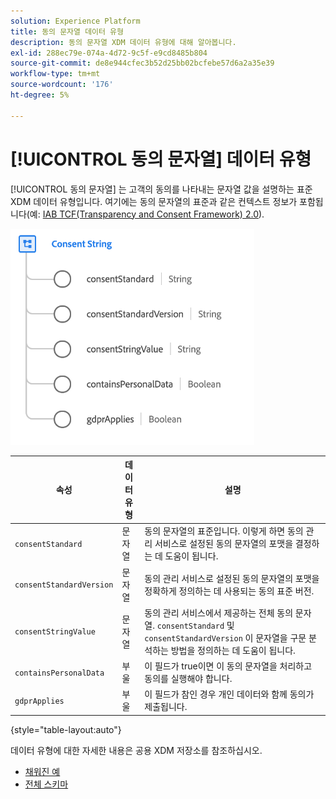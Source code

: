 ```yaml
---
solution: Experience Platform
title: 동의 문자열 데이터 유형
description: 동의 문자열 XDM 데이터 유형에 대해 알아봅니다.
exl-id: 288ec79e-074a-4d72-9c5f-e9cd8485b804
source-git-commit: de8e944cfec3b52d25bb02bcfebe57d6a2a35e39
workflow-type: tm+mt
source-wordcount: '176'
ht-degree: 5%

---
```


# [!UICONTROL 동의 문자열] 데이터 유형

[!UICONTROL 동의 문자열] 는 고객의 동의를 나타내는 문자열 값을 설명하는 표준 XDM 데이터 유형입니다. 여기에는 동의 문자열의 표준과 같은 컨텍스트 정보가 포함됩니다(예: [IAB TCF(Transparency and Consent Framework) 2.0](../field-groups/profile/iab.md)).

![](../images/data-types/consent-string.png)

| 속성 | 데이터 유형 | 설명 |
| --- | --- | --- |
| `consentStandard` | 문자열 | 동의 문자열의 표준입니다. 이렇게 하면 동의 관리 서비스로 설정된 동의 문자열의 포맷을 결정하는 데 도움이 됩니다. |
| `consentStandardVersion` | 문자열 | 동의 관리 서비스로 설정된 동의 문자열의 포맷을 정확하게 정의하는 데 사용되는 동의 표준 버전. |
| `consentStringValue` | 문자열 | 동의 관리 서비스에서 제공하는 전체 동의 문자열. `consentStandard` 및 `consentStandardVersion` 이 문자열을 구문 분석하는 방법을 정의하는 데 도움이 됩니다. |
| `containsPersonalData` | 부울 | 이 필드가 true이면 이 동의 문자열을 처리하고 동의를 실행해야 합니다. |
| `gdprApplies` | 부울 | 이 필드가 참인 경우 개인 데이터와 함께 동의가 제출됩니다. |

{style="table-layout:auto"}

데이터 유형에 대한 자세한 내용은 공용 XDM 저장소를 참조하십시오.

* [채워진 예](https://github.com/adobe/xdm/blob/master/components/datatypes/consent/consentstring.example.1.json)
* [전체 스키마](https://github.com/adobe/xdm/blob/master/components/datatypes/consent/consentstring.schema.json)
